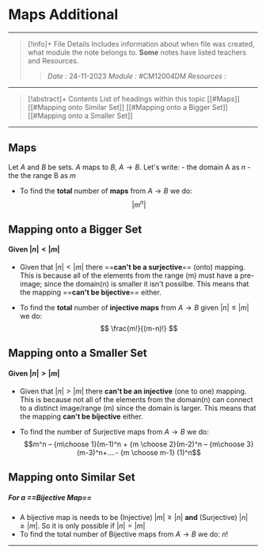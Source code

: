 # Maps Additional
---
> [!info]+ File Details
> Includes information about when file was created, what module the note belongs to. **Some** notes have listed teachers and Resources.
> > *Date :* 24-11-2023
> > *Module :* #CM12004DM 
> > *Resources :*
> > 

---
> [!abstract]+ Contents
> List of headings within this topic
> [[#Maps]]
 > [[#Mapping onto Similar Set]]
 > [[#Mapping onto a Bigger Set]]
 > [[#Mapping onto a Smaller Set]]

--- 

## Maps

Let $A$ and $B$ be sets. $A$ maps to $B$, $A \to B$. Let's write:
	- the domain A as $n$
	- the the range B as $m$

- To find the **total** number of **maps** from $A \to B$ we do: 
	$$ |m^{n}| $$
## Mapping onto a Bigger Set
#### Given $|n| < |m|$

- Given that $|n| < |m|$ there ==**can't be a surjective**== (onto) mapping. This is because all of the elements from the range (m)  must have a pre-image; since the domain(n) is smaller it isn't possilbe. This means that the mapping ==**can't be bijective**== either.

- To find the **total** number of **injective maps** from $A \to B$ given $|n| \le |m|$ we do:
	$$ \frac{m!}{(m-n)!} $$
## Mapping onto a Smaller Set
#### Given $|n| > |m|$
- Given that $|n| > |m|$ there **can't be an injective** (one to one) mapping. This is because not all of the elements from the domain(n) can connect to a distinct image/range (m) since the domain is larger. This means that the mapping **can't be bijective** either.

- To find the number of Surjective maps from $A \to B$ we do: 
	$$m^n – {m\choose 1}(m-1)^n + {m \choose 2}(m-2)^n – {m\choose 3}(m-3)^n+….- {m \choose m-1} (1)^n$$ 
## Mapping onto Similar Set
##### For a ==**Bijective Map**==
- A bijective map is needs to be (Injective) $|m| \ge |n|$ **and** (Surjective) $|n| \ge |m|$. So it is only possible if $|n| = |m|$
- To find the total number of Bijective maps from $A \to B$ we do: $n!$

---